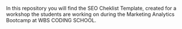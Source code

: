 In this repository you will find the SEO Cheklist Template, created for a workshop the students are working on during the Marketing Analytics Bootcamp at WBS CODING SCHOOL.
